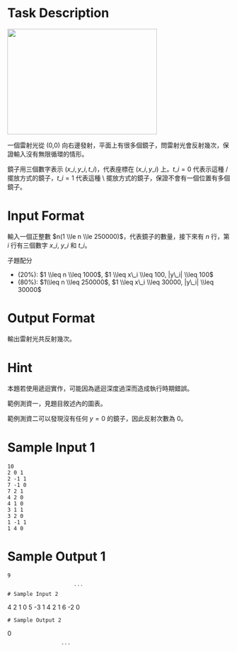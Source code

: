 # Task Description
<img src="./ShowImage_id_2189" height="238" width="338" />

一個雷射光從 (0,0) 向右邊發射，平面上有很多個鏡子，問雷射光會反射幾次，保證輸入沒有無限循環的情形。

鏡子用三個數字表示 $(x\_i, y\_i, t\_i)$，代表座標在 $(x\_i, y\_i)$ 上。$t\_i = 0$ 代表示這種 / 擺放方式的鏡子，$t\_i = 1$ 代表這種 \\ 擺放方式的鏡子，保證不會有一個位置有多個鏡子。
# Input Format
輸入一個正整數 $n(1 \\le n \\le 250000)$，代表鏡子的數量，接下來有 $n$ 行，第 $i$ 行有三個數字 $x\_i$, $y\_i$ 和 $t\_i$。

子題配分

* (20%): $1 \\leq n \\leq 1000$, $1 \\leq x\_i \\leq 100, |y\_i| \\leq 100$
* (80%): $1\\leq n \\leq 250000$, $1 \\leq x\_i \\leq 30000, |y\_i| \\leq 30000$
# Output Format
輸出雷射光共反射幾次。
# Hint
本題若使用遞迴實作，可能因為遞迴深度過深而造成執行時期錯誤。  

範例測資一，見題目敘述內的圖表。

範例測資二可以發現沒有任何 $y = 0$ 的鏡子，因此反射次數為 $0$。
# Sample Input 1
```
10
2 0 1
2 -1 1
7 -1 0
7 2 1
4 2 0
4 1 0
3 1 1
3 2 0
1 -1 1
1 4 0
```
# Sample Output 1
```
9

                     ```
# Sample Input 2
```
4
2 1 0
5 -3 1
4 2 1
6 -2 0
```
# Sample Output 2
```
0

                     ```


